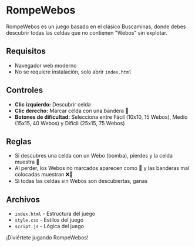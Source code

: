 # RompeWebos

RompeWebos es un juego basado en el clásico Buscaminas, donde debes descubrir todas las celdas que no contienen "Webos" sin explotar.

## Requisitos
- Navegador web moderno
- No se requiere instalación, solo abrir `index.html`

## Controles
- **Clic izquierdo:** Descubrir celda
- **Clic derecho:** Marcar celda con una bandera 🐣
- **Botones de dificultad:** Selecciona entre Fácil (10x10, 15 Webos), Medio (15x15, 40 Webos) y Difícil (25x15, 75 Webos)

## Reglas
- Si descubres una celda con un Webo (bomba), pierdes y la celda muestra 🍳
- Al perder, los Webos no marcados aparecen como 🥚 y las banderas mal colocadas muestran ❌🐣
- Si todas las celdas sin Webos son descubiertas, ganas

## Archivos
- `index.html` - Estructura del juego
- `style.css` - Estilos del juego
- `script.js` - Lógica del juego

¡Diviértete jugando RompeWebos!

